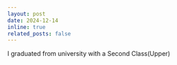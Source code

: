 ```yaml
---
layout: post
date: 2024-12-14
inline: true
related_posts: false
---
```


I graduated from university with a Second Class(Upper)
